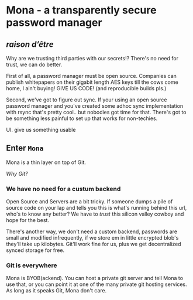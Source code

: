 # Mona - a transparently secure password manager

## _raison d’être_

Why are we trusting third parties with our secrets!? There's no need for trust, we can do better.

First of all, a password manager must be open source. Companies can publish whitepapers on their gigabit length AES keys till the cows come home, I ain't buying! GIVE US CODE! (and reproducible builds pls.)

Second, we've got to figure out sync. If your using an open source password manager and you've created some adhoc sync implementation with rsync that's pretty cool.. but nobodies got time for that. There's got to be something less painful to set up that works for non-techies.

UI. give us something usable

## Enter `Mona`

Mona is a thin layer on top of Git.

_Why Git?_

### We have no need for a custum backend

Open Source and Servers are a bit tricky. If someone dumps a pile of source code on your lap and tells you this is what's running behind this url, who's to know any better? We have to _trust_ this silicon valley cowboy and hope for the best.

There's another way, we don't need a custom backend, passwords are small and modified infrequently, if we store em in little encrypted blob's they'll take up kilobytes. Git'll work fine for us, plus we get decentralized synced storage for free.

### Git is everywhere

Mona is BYOB(ackend). You can host a private git server and tell Mona to use that, or you can point it at one of the many private git hosting services. As long as it speaks Git, Mona don't care.


